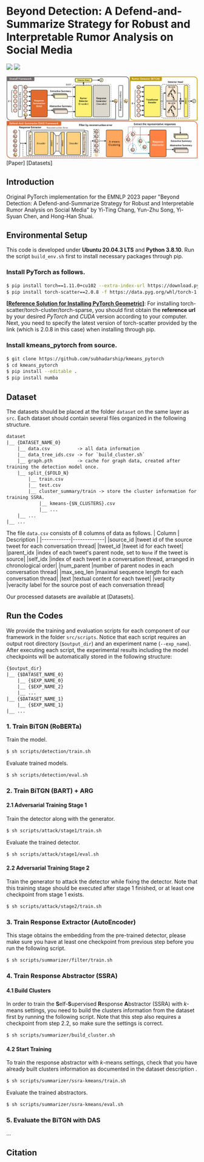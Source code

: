 # Beyond Detection: A Defend-and-Summarize Strategy for Robust and Interpretable Rumor Analysis on Social Media
![](https://img.shields.io/badge/Python-3.8-blue) ![](https://img.shields.io/badge/Pytorch-1.11.0-orange)

![](https://github.com/joshchang0111/EMNLP2023-RumorDAS/blob/master/das_overview.png)
[Paper] [Datasets]

## Introduction
Original PyTorch implementation for the EMNLP 2023 paper "Beyond Detection: A Defend-and-Summarize Strategy for Robust and Interpretable Rumor Analysis on Social Media" by Yi-Ting Chang, Yun-Zhu Song, Yi-Syuan Chen, and Hong-Han Shuai.

## Environmental Setup
This code is developed under **Ubuntu 20.04.3 LTS** and **Python 3.8.10**. Run the script `build_env.sh` first to install necessary packages through pip.

### Install PyTorch as follows.
```bash
$ pip install torch==1.11.0+cu102 --extra-index-url https://download.pytorch.org/whl/cu102
$ pip install torch-scatter==2.0.8 -f https://data.pyg.org/whl/torch-1.11.0+cu102.html
```
**[[Reference Solution for Installing PyTorch Geometric](https://stackoverflow.com/questions/70008715/pytorch-and-torch-scatter-were-compiled-with-different-cuda-versions-on-google-c)]**: For installing torch-scatter/torch-cluster/torch-sparse, you should first obtain the **reference url** by your desired *PyTorch* and *CUDA* version according to your computer. Next, you need to specify the latest version of torch-scatter provided by the link (which is 2.0.8 in this case) when installing through pip.

### Install kmeans_pytorch from source.
```bash
$ git clone https://github.com/subhadarship/kmeans_pytorch
$ cd kmeans_pytorch
$ pip install --editable .
$ pip install numba
```

## Dataset
The datasets should be placed at the folder `dataset` on the same layer as `src`. Each dataset should contain several files organized in the following structure.
```
dataset
|__ {DATASET_NAME_0}
    |__ data.csv          -> all data information
    |__ data_tree_ids.csv -> for `build_cluster.sh`
    |__ graph.pth         -> cache for graph data, created after training the detection model once.
    |__ split_{$FOLD_N}
        |__ train.csv
        |__ test.csv
        |__ cluster_summary/train -> store the cluster information for training SSRA.
            |__ kmeans-{$N_CLUSTERS}.csv
            |__ ...
    |__ ...
|__ ...
```
The file `data.csv` consists of 8 columns of data as follows.
|   Column   | Description |
|------------|-------------|
|source_id   |tweet id of the source tweet for each conversation thread|
|tweet_id    |tweet id for each tweet|
|parent_idx  |index of each tweet's parent node, set to `None` if the tweet is source|
|self_idx    |index of each tweet in a conversation thread, arranged in chronological order|
|num_parent  |number of parent nodes in each conversation thread|
|max_seq_len |maximal sequence length for each conversation thread|
|text        |textual content for each tweet|
|veracity    |veracity label for the source post of each conversation thread|

Our processed datasets are available at [Datasets].

## Run the Codes
We provide the training and evaluation scripts for each component of our framework in the folder `src/scripts`. Notice that each script requires an output root directory (`$output_dir`) and an experiment name (`--exp_name`). After executing each script, the experimental results including the model checkpoints will be automatically stored in the following structure:
```
{$output_dir}
|__ {$DATASET_NAME_0}
    |__ {$EXP_NAME_0}
    |__ {$EXP_NAME_2}
    |__ ...
|__ {$DATASET_NAME_1}
    |__ {$EXP_NAME_1}
|__ ...
```

### 1. Train BiTGN (RoBERTa)
Train the model.
```bash
$ sh scripts/detection/train.sh
```
Evaluate trained models.
```bash
$ sh scripts/detection/eval.sh
```

### 2. Train BiTGN (BART) + ARG
#### 2.1 Adversarial Training Stage 1
Train the detector along with the generator.
```bash
$ sh scripts/attack/stage1/train.sh
```
Evaluate the trained detector.
```bash
$ sh scripts/attack/stage1/eval.sh
```
#### 2.2 Adversarial Training Stage 2
Train the generator to attack the detector while fixing the detector. Note that this training stage should be executed after stage 1 finished, or at least one checkpoint from stage 1 exists.
```bash
$ sh scripts/attack/stage2/train.sh
```

### 3. Train Response Extractor (AutoEncoder)
This stage obtains the embedding from the pre-trained detector, please make sure you have at least one checkpoint from previous step before you run the following script.
```bash
$ sh scripts/summarizer/filter/train.sh
```

### 4. Train Response Abstractor (SSRA)
#### 4.1 Build Clusters
In order to train the **S**elf-**S**upervised **R**esponse **A**bstractor (SSRA) with $k$-means settings, you need to build the clusters information from the dataset first by running the following script. Note that this step also requires a checkpoint from step 2.2, so make sure the settings is correct.
```bash
$ sh scripts/summarizer/build_cluster.sh
```
#### 4.2 Start Training
To train the response abstractor with $k$-means settings, check that you have already built clusters information as documented in the dataset description .
```bash
$ sh scripts/summarizer/ssra-kmeans/train.sh
```
Evaluate the trained abstractors.
```bash
$ sh scripts/summarizer/ssra-kmeans/eval.sh
```

### 5. Evaluate the BiTGN with DAS
...

## Citation